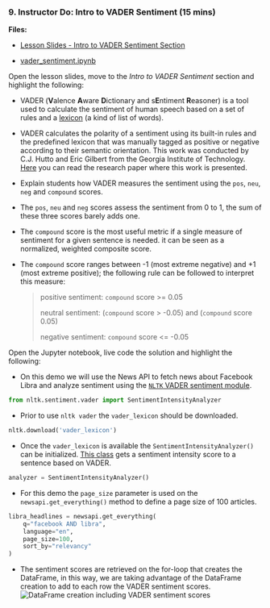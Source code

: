 ### 9. Instructor Do: Intro to VADER Sentiment (15 mins)

**Files:**

* [Lesson Slides - Intro to VADER Sentiment Section](#)

* [vader_sentiment.ipynb](Activities/09-Ins_Vader_Sentiment/Solved/vader_sentiment.ipynb)

Open the lesson slides, move to the _Intro to VADER Sentiment_ section and highlight the following:

* VADER (**V**alence **A**ware **D**ictionary and s**E**ntiment **R**easoner) is a tool used to calculate the sentiment of human speech based on a set of rules and a [lexicon](https://dictionary.cambridge.org/dictionary/english/lexicon) (a kind of list of words).

* VADER calculates the polarity of a sentiment using its built-in rules and the predefined lexicon that was manually tagged as positive or negative according to their semantic orientation. This work was conducted by C.J. Hutto and Eric Gilbert from the Georgia Institute of Technology. [Here](http://comp.social.gatech.edu/papers/icwsm14.vader.hutto.pdf) you can read the research paper where this work is presented.

* Explain students how VADER measures the sentiment using the `pos`, `neu`, `neg` and `compound` scores.

* The `pos`, `neu` and `neg` scores assess the sentiment from 0 to 1,  the sum of these three scores barely adds one.

* The `compound` score is the most useful metric if a single measure of sentiment for a given sentence is needed. it can be seen as a normalized, weighted composite score.

* The `compound` score ranges between -1 (most extreme negative) and +1 (most extreme positive); the following rule can be followed to interpret this measure:

  > positive sentiment: `compound` score >= 0.05
  >
  > neutral sentiment: (`compound` score > -0.05) and (`compound` score 0.05)
  >
  > negative sentiment: `compound` score <= -0.05

Open the Jupyter notebook, live code the solution and highlight the following:

* On this demo we will use the News API to fetch news about Facebook Libra and analyze sentiment using the [`NLTK` VADER sentiment module](https://www.nltk.org/api/nltk.sentiment.html#module-nltk.sentiment.vader).

```python
from nltk.sentiment.vader import SentimentIntensityAnalyzer
```

* Prior to use `nltk vader` the `vader_lexicon` should be downloaded.

```python
nltk.download('vader_lexicon')
```

* Once the `vader_lexicon` is available the `SentimentIntensityAnalyzer()` can be initialized. [This class](https://www.nltk.org/_modules/nltk/sentiment/vader.html#SentimentIntensityAnalyzer) gets a sentiment intensity score to a sentence based on VADER.

```python
analyzer = SentimentIntensityAnalyzer()
```

* For this demo the `page_size` parameter is used on the `newsapi.get_everything()` method to define a page size of 100 articles.

```python
libra_headlines = newsapi.get_everything(
    q="facebook AND libra",
    language="en",
    page_size=100,
    sort_by="relevancy"
)
```

* The sentiment scores are retrieved on the for-loop that creates the DataFrame, in this way, we are taking advantage of the DataFrame creation to add to each row the VADER sentiment scores.
  ![DataFrame creation including VADER sentiment scores](Images/vader_sentiment_df_creation.png)
